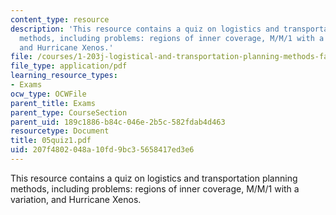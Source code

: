 ```yaml
---
content_type: resource
description: 'This resource contains a quiz on logistics and transportation planning
  methods, including problems: regions of inner coverage, M/M/1 with a variation,
  and Hurricane Xenos.'
file: /courses/1-203j-logistical-and-transportation-planning-methods-fall-2006/207f4802048a10fd9bc35658417ed3e6_05quiz1.pdf
file_type: application/pdf
learning_resource_types:
- Exams
ocw_type: OCWFile
parent_title: Exams
parent_type: CourseSection
parent_uid: 189c1886-b84c-046e-2b5c-582fdab4d463
resourcetype: Document
title: 05quiz1.pdf
uid: 207f4802-048a-10fd-9bc3-5658417ed3e6
---
```

This resource contains a quiz on logistics and transportation planning methods, including problems: regions of inner coverage, M/M/1 with a variation, and Hurricane Xenos.

